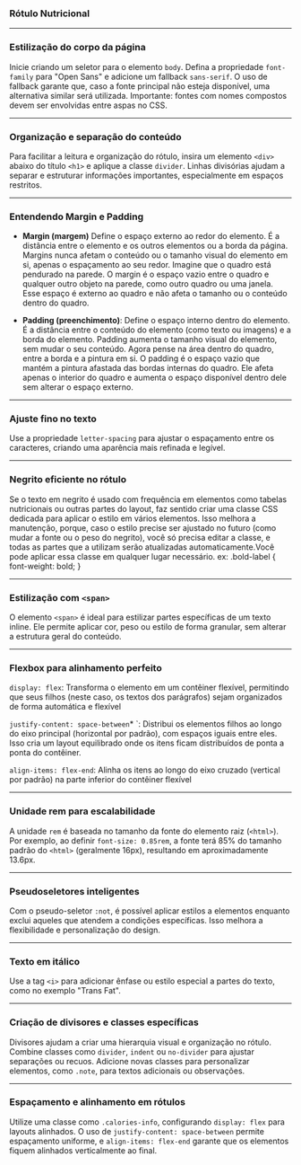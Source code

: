 ### Rótulo Nutricional 


---

### Estilização do corpo da página
Inicie criando um seletor para o elemento `body`. Defina a propriedade `font-family` para "Open Sans" e adicione um fallback `sans-serif`. O uso de fallback garante que, caso a fonte principal não esteja disponível, uma alternativa similar será utilizada. Importante: fontes com nomes compostos devem ser envolvidas entre aspas no CSS.

---

### Organização e separação do conteúdo
Para facilitar a leitura e organização do rótulo, insira um elemento `<div>` abaixo do título `<h1>` e aplique a classe `divider`. Linhas divisórias ajudam a separar e estruturar informações importantes, especialmente em espaços restritos.

---

### Entendendo Margin e Padding
- **Margin (margem)** Define o espaço externo ao redor do elemento. É a distância entre o elemento e os outros elementos ou a borda da página. Margins nunca afetam o conteúdo ou o tamanho visual do elemento em si, apenas o espaçamento ao seu redor.
 Imagine que o quadro está pendurado na parede. O margin é o espaço vazio entre o quadro e qualquer outro objeto na parede, como outro quadro ou uma janela. Esse espaço é externo ao quadro e não afeta o tamanho ou o conteúdo dentro do quadro.

 
- **Padding (preenchimento)**: Define o espaço interno dentro do elemento. É a distância entre o conteúdo do elemento (como texto ou imagens) e a borda do elemento. Padding aumenta o tamanho visual do elemento, sem mudar o seu conteúdo.
 Agora pense na área dentro do quadro, entre a borda e a pintura em si. O padding é o espaço vazio que mantém a pintura afastada das bordas internas do quadro. Ele afeta apenas o interior do quadro e aumenta o espaço disponível dentro dele sem alterar o espaço externo.

---

### Ajuste fino no texto
Use a propriedade `letter-spacing` para ajustar o espaçamento entre os caracteres, criando uma aparência mais refinada e legível.

---

### Negrito eficiente no rótulo
Se o texto em negrito é usado com frequência em elementos como tabelas nutricionais ou outras partes do layout, faz sentido criar uma classe CSS dedicada para aplicar o estilo em vários elementos. Isso melhora a manutenção, porque, caso o estilo precise ser ajustado no futuro (como mudar a fonte ou o peso do negrito), você só precisa editar a classe, e todas as partes que a utilizam serão atualizadas automaticamente.Você pode aplicar essa classe em qualquer lugar necessário.
ex:
     .bold-label {
       font-weight: bold;
     }

---

### Estilização com `<span>`
O elemento `<span>` é ideal para estilizar partes específicas de um texto inline. Ele permite aplicar cor, peso ou estilo de forma granular, sem alterar a estrutura geral do conteúdo.

---

### Flexbox para alinhamento perfeito
`display: flex`: Transforma o elemento em um contêiner flexível, permitindo que seus filhos (neste caso, os textos dos parágrafos) sejam organizados de forma automática e flexível

 `justify-content: space-between`* `: Distribui os elementos filhos ao longo do eixo principal (horizontal por padrão), com espaços iguais entre eles. Isso cria um layout equilibrado onde os itens ficam distribuídos de ponta a ponta do contêiner.

`align-items: flex-end`: Alinha os itens ao longo do eixo cruzado (vertical por padrão) na parte inferior do contêiner flexível

---

### Unidade rem para escalabilidade
A unidade `rem` é baseada no tamanho da fonte do elemento raiz (`<html>`). Por exemplo, ao definir `font-size: 0.85rem`, a fonte terá 85% do tamanho padrão do `<html>` (geralmente 16px), resultando em aproximadamente 13.6px.

---

### Pseudoseletores inteligentes
Com o pseudo-seletor `:not`, é possível aplicar estilos a elementos enquanto exclui aqueles que atendem a condições específicas. Isso melhora a flexibilidade e personalização do design.

---

### Texto em itálico
Use a tag `<i>` para adicionar ênfase ou estilo especial a partes do texto, como no exemplo "Trans Fat".

---

### Criação de divisores e classes específicas
Divisores ajudam a criar uma hierarquia visual e organização no rótulo. Combine classes como `divider`, `indent` ou `no-divider` para ajustar separações ou recuos. Adicione novas classes para personalizar elementos, como `.note`, para textos adicionais ou observações.

---

### Espaçamento e alinhamento em rótulos
Utilize uma classe como `.calories-info`, configurando `display: flex` para layouts alinhados. O uso de `justify-content: space-between` permite espaçamento uniforme, e `align-items: flex-end` garante que os elementos fiquem alinhados verticalmente ao final.

